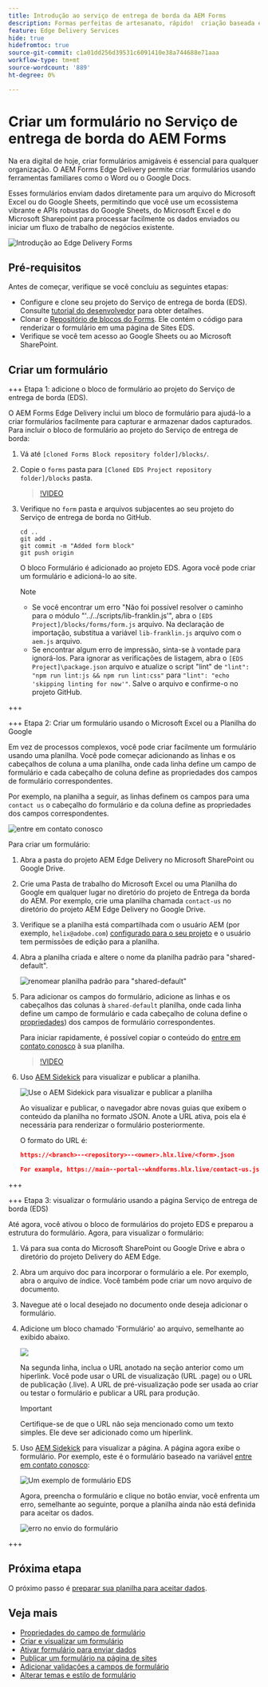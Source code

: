 ```yaml
---
title: Introdução ao serviço de entrega de borda da AEM Forms
description: Formas perfeitas de artesanato, rápido!  criação baseada em documentos do AEM Forms Edge Delivery = velocidade incrível e formulários compatíveis com SEO para usuários e mecanismos de pesquisa mais satisfeitos.
feature: Edge Delivery Services
hide: true
hidefromtoc: true
source-git-commit: c1a01dd256d39531c6091410e38a744688e71aaa
workflow-type: tm+mt
source-wordcount: '889'
ht-degree: 0%

---
```



# Criar um formulário no Serviço de entrega de borda do AEM Forms

Na era digital de hoje, criar formulários amigáveis é essencial para qualquer organização. O AEM Forms Edge Delivery permite criar formulários usando ferramentas familiares como o Word ou o Google Docs.

Esses formulários enviam dados diretamente para um arquivo do Microsoft Excel ou do Google Sheets, permitindo que você use um ecossistema vibrante e APIs robustas do Google Sheets, do Microsoft Excel e do Microsoft Sharepoint para processar facilmente os dados enviados ou iniciar um fluxo de trabalho de negócios existente.

![Introdução ao Edge Delivery Forms](/help/edge/assets/getting-started-with-eds-forms.png)


## Pré-requisitos

Antes de começar, verifique se você concluiu as seguintes etapas:

* Configure e clone seu projeto do Serviço de entrega de borda (EDS). Consulte [tutorial do desenvolvedor](https://www.aem.live/developer/tutorial) para obter detalhes.
* Clonar o [Repositório de blocos do Forms](https://github.com/adobe/afb). Ele contém o código para renderizar o formulário em uma página de Sites EDS.
* Verifique se você tem acesso ao Google Sheets ou ao Microsoft SharePoint.


## Criar um formulário

+++ Etapa 1: adicione o bloco de formulário ao projeto do Serviço de entrega de borda (EDS).

O AEM Forms Edge Delivery inclui um bloco de formulário para ajudá-lo a criar formulários facilmente para capturar e armazenar dados capturados. Para incluir o bloco de formulário ao projeto do Serviço de entrega de borda:

1. Vá até `[cloned Forms Block repository folder]/blocks/`.

1. Copie o `forms` pasta para `[Cloned EDS Project repository folder]/blocks` pasta.

   >[!VIDEO](https://video.tv.adobe.com/v/3427487?quality=12&learn=on)

1. Verifique no `form` pasta e arquivos subjacentes ao seu projeto do Serviço de entrega de borda no GitHub.

   ```Shell
   cd ..
   git add .
   git commit -m "Added form block"
   git push origin
   ```

   O bloco Formulário é adicionado ao projeto EDS. Agora você pode criar um formulário e adicioná-lo ao site.

   >[!NOTE]
   >
   > * Se você encontrar um erro &quot;Não foi possível resolver o caminho para o módulo &quot;&#39;../../scripts/lib-franklin.js&#39;&quot;, abra o `[EDS Project]/blocks/forms/form.js` arquivo. Na declaração de importação, substitua a variável `lib-franklin.js` arquivo com o `aem.js` arquivo.
   > * Se encontrar algum erro de impressão, sinta-se à vontade para ignorá-los. Para ignorar as verificações de listagem, abra o `[EDS Project]\package.json` arquivo e atualize o script &quot;lint&quot; de `"lint": "npm run lint:js && npm run lint:css"` para `"lint": "echo 'skipping linting for now'"`. Salve o arquivo e confirme-o no projeto GitHub.

+++

+++ Etapa 2: Criar um formulário usando o Microsoft Excel ou a Planilha do Google


Em vez de processos complexos, você pode criar facilmente um formulário usando uma planilha. Você pode começar adicionando as linhas e os cabeçalhos de coluna a uma planilha, onde cada linha define um campo de formulário e cada cabeçalho de coluna define as propriedades dos campos de formulário correspondentes.

Por exemplo, na planilha a seguir, as linhas definem os campos para uma `contact us` o cabeçalho do formulário e da coluna define as propriedades dos campos correspondentes.

![entre em contato conosco](/help/edge/assets/contact-us-form-spreadsheet.png)

Para criar um formulário:

1. Abra a pasta do projeto AEM Edge Delivery no Microsoft SharePoint ou Google Drive.

1. Crie uma Pasta de trabalho do Microsoft Excel ou uma Planilha do Google em qualquer lugar no diretório do projeto de Entrega da borda do AEM. Por exemplo, crie uma planilha chamada `contact-us` no diretório do projeto AEM Edge Delivery no Google Drive.

1. Verifique se a planilha está compartilhada com o usuário AEM (por exemplo, `helix@adobe.com`) [configurado para o seu projeto](https://www.aem.live/docs/setup-customer-sharepoint) e o usuário tem permissões de edição para a planilha.

1. Abra a planilha criada e altere o nome da planilha padrão para &quot;shared-default&quot;.

   ![renomear planilha padrão para &quot;shared-default&quot;](/help/edge/assets/rename-sheet-to-shared-default.png)

1. Para adicionar os campos do formulário, adicione as linhas e os cabeçalhos das colunas à `shared-default` planilha, onde cada linha define um campo de formulário e cada cabeçalho de coluna define o [propriedades](/help/edge/docs/forms/eds-form-field-properties)) dos campos de formulário correspondentes.

   Para iniciar rapidamente, é possível copiar o conteúdo do [entre em contato conosco](https://docs.google.com/spreadsheets/d/12jvYjo1a3GOV30IqPY6_7YaCQtUmzWpFhoiOHDcjB28/edit?usp=drive_link) à sua planilha.

   >[!VIDEO](https://video.tv.adobe.com/v/3427468?quality=12&learn=on)

1. Uso [AEM Sidekick](https://www.aem.live/developer/tutorial#preview-and-publish-your-content) para visualizar e publicar a planilha.

   ![Use o AEM Sidekick para visualizar e publicar a planilha](/help/edge/assets/preview-form.png)

   Ao visualizar e publicar, o navegador abre novas guias que exibem o conteúdo da planilha no formato JSON. Anote a URL ativa, pois ela é necessária para renderizar o formulário posteriormente.

   O formato do URL é:

   ```JSON
   https://<branch>--<repository>--<owner>.hlx.live/<form>.json
   
   For example, https://main--portal--wkndforms.hlx.live/contact-us.json
   ```

+++

+++ Etapa 3: visualizar o formulário usando a página Serviço de entrega de borda (EDS)


Até agora, você ativou o bloco de formulários do projeto EDS e preparou a estrutura do formulário. Agora, para visualizar o formulário:

1. Vá para sua conta do Microsoft SharePoint ou Google Drive e abra o diretório do projeto Delivery do AEM Edge.

1. Abra um arquivo doc para incorporar o formulário a ele. Por exemplo, abra o arquivo de índice. Você também pode criar um novo arquivo de documento.

1. Navegue até o local desejado no documento onde deseja adicionar o formulário.

1. Adicione um bloco chamado &#39;Formulário&#39; ao arquivo, semelhante ao exibido abaixo.

   ![](/help/edge/assets/form-block-in-sites-page-example.png)

   Na segunda linha, inclua o URL anotado na seção anterior como um hiperlink. Você pode usar o URL de visualização (URL .page) ou o URL de publicação (.live). A URL de pré-visualização pode ser usada ao criar ou testar o formulário e publicar a URL para produção.

   >[!IMPORTANT]
   >
   >
   > Certifique-se de que o URL não seja mencionado como um texto simples. Ele deve ser adicionado como um hiperlink.

1. Uso [AEM Sidekick](https://www.aem.live/developer/tutorial#preview-and-publish-your-content) para visualizar a página. A página agora exibe o formulário. Por exemplo, este é o formulário baseado na variável [entre em contato conosco](https://docs.google.com/spreadsheets/d/12jvYjo1a3GOV30IqPY6_7YaCQtUmzWpFhoiOHDcjB28/edit?usp=drive_link):


   ![Um exemplo de formulário EDS](/help/edge/assets/eds-form.png)

   Agora, preencha o formulário e clique no botão enviar, você enfrenta um erro, semelhante ao seguinte, porque a planilha ainda não está definida para aceitar os dados.

   ![erro no envio do formulário](/help/edge/assets/form-error.png)

+++


## Próxima etapa

O próximo passo é [preparar sua planilha para aceitar dados](/help/edge/docs/forms/submit-forms.md).



## Veja mais

* [Propriedades do campo de formulário](/help/edge/docs/forms/eds-form-field-properties)
* [Criar e visualizar um formulário](/help/edge/docs/forms/create-forms.md)
* [Ativar formulário para enviar dados](/help/edge/docs/forms/submit-forms.md)
* [Publicar um formulário na página de sites](/help/edge/docs/forms/publish-eds-forms.md)
* [Adicionar validações a campos de formulário](/help/edge/docs/forms/validate-forms.md)
* [Alterar temas e estilo de formulário](/help/edge/docs/forms/style-theme-forms.md)
